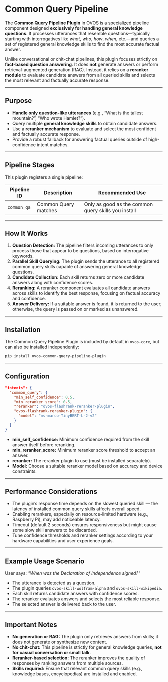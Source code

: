 # Common Query Pipeline

The **Common Query Pipeline Plugin** in OVOS is a specialized pipeline component designed **exclusively for handling general knowledge questions**. It processes utterances that resemble questions—typically starting with interrogatives like *what*, *who*, *how*, *when*, etc.—and queries a set of registered general knowledge skills to find the most accurate factual answer.

Unlike conversational or chit-chat pipelines, this plugin focuses strictly on **fact-based question answering**. It does **not** generate answers or perform retrieval-augmented generation (RAG). Instead, it relies on a **reranker module** to evaluate candidate answers from all queried skills and selects the most relevant and factually accurate response.

---

## Purpose

* **Handle only question-like utterances** (e.g., “What is the tallest mountain?”, “Who wrote Hamlet?”).
* Query multiple **general knowledge skills** to obtain candidate answers.
* Use a **reranker mechanism** to evaluate and select the most confident and factually accurate response.
* Provide a robust fallback for answering factual queries outside of high-confidence intent matches.

---

## Pipeline Stages

This plugin registers a single pipeline:

| Pipeline ID | Description          | Recommended Use                                     |
|-------------|----------------------|-----------------------------------------------------|
| `common_qa` | Common Query matches | Only as good as the common query skills you install |


---

## How It Works

1. **Question Detection:** The pipeline filters incoming utterances to only process those that appear to be questions, based on interrogative keywords.
2. **Parallel Skill Querying:** The plugin sends the utterance to all registered common query skills capable of answering general knowledge questions.
3. **Candidate Collection:** Each skill returns zero or more candidate answers along with confidence scores.
4. **Reranking:** A reranker component evaluates all candidate answers across skills to identify the best response, focusing on factual accuracy and confidence.
5. **Answer Delivery:** If a suitable answer is found, it is returned to the user; otherwise, the query is passed on or marked as unanswered.
---

## Installation

The Common Query Pipeline Plugin is included by default in `ovos-core`, but can also be installed independently:

```bash
pip install ovos-common-query-pipeline-plugin
```

---

## Configuration

```json
"intents": {
  "common_query": {
    "min_self_confidence": 0.5,
    "min_reranker_score": 0.5,
    "reranker": "ovos-flashrank-reranker-plugin",
    "ovos-flashrank-reranker-plugin": {
      "model": "ms-marco-TinyBERT-L-2-v2"
    }
  }
}
```

* **min\_self\_confidence:** Minimum confidence required from the skill answer itself before reranking.
* **min\_reranker\_score:** Minimum reranker score threshold to accept an answer.
* **reranker:** The reranker plugin to use (must be installed separately).
* **Model:** Choose a suitable reranker model based on accuracy and device constraints.

---

## Performance Considerations

* The plugin’s response time depends on the slowest queried skill — the latency of installed common query skills affects overall speed.
* Enabling rerankers, especially on resource-limited hardware (e.g., Raspberry Pi), may add noticeable latency.
* Timeout (default 2 seconds) ensures responsiveness but might cause some slow skill answers to be discarded.
* Tune confidence thresholds and reranker settings according to your hardware capabilities and user experience goals.


---

## Example Usage Scenario

User says: *"When was the Declaration of Independence signed?"*

* The utterance is detected as a question.
* The plugin queries `ovos-skill-wolfram-alpha` and `ovos-skill-wikipedia`.
* Each skill returns candidate answers with confidence scores.
* The reranker evaluates answers and selects the most reliable response.
* The selected answer is delivered back to the user.

---

## Important Notes

* **No generation or RAG:** The plugin only retrieves answers from skills; it does not generate or synthesize new content.
* **No chit-chat:** This pipeline is strictly for general knowledge queries, **not for casual conversation or small talk**.
* **Reranker-based selection:** The reranker improves the quality of responses by ranking answers from multiple sources.
* **Skills required:** Ensure that relevant common query skills (e.g., knowledge bases, encyclopedias) are installed and enabled.
